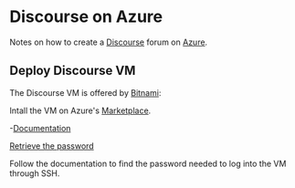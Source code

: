 # Discourse on Azure
Notes on how to create a [Discourse](https://www.discourse.org/) forum on [Azure](https://azure.microsoft.com/).

## Deploy Discourse VM
The Discourse VM is offered by [Bitnami](https://bitnami.com/):

Intall the VM on Azure's [Marketplace](https://azuremarketplace.microsoft.com/en-us/marketplace/apps/bitnami.discourse?tab=Overview).

-[Documentation](https://docs.bitnami.com/azure/apps/discourse/)

[Retrieve the password](https://docs.bitnami.com/azure/faq/#how-to-find-application-credentials)

Follow the documentation to find the password needed to log into the VM through SSH.